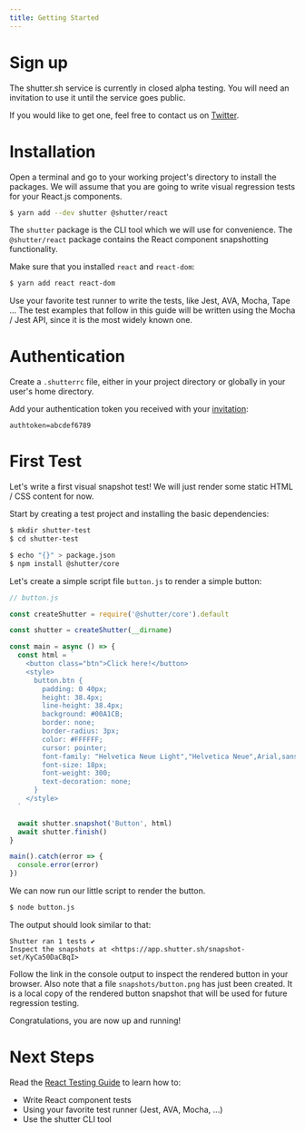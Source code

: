 ```yaml
---
title: Getting Started
---
```



# Sign up

The shutter.sh service is currently in closed alpha testing. You will need an invitation to use it until the service goes public.

If you would like to get one, feel free to contact us on [Twitter](https://twitter.com/shuttersh).


# Installation

Open a terminal and go to your working project's directory to install the packages. We will assume that you are going to write visual regression tests for your React.js components.

```sh
$ yarn add --dev shutter @shutter/react
```

The `shutter` package is the CLI tool which we will use for convenience. The `@shutter/react` package contains the React component snapshotting functionality.

Make sure that you installed `react` and `react-dom`:

```sh
$ yarn add react react-dom
```

Use your favorite test runner to write the tests, like Jest, AVA, Mocha, Tape ... The test examples that follow in this guide will be written using the Mocha / Jest API, since it is the most widely known one.


# Authentication

Create a `.shutterrc` file, either in your project directory or globally in your user's home directory.

Add your authentication token you received with your [invitation](#sign-up):

```
authtoken=abcdef6789
```


# First Test

Let's write a first visual snapshot test! We will just render some static HTML / CSS content for now.

Start by creating a test project and installing the basic dependencies:

```sh
$ mkdir shutter-test
$ cd shutter-test

$ echo "{}" > package.json
$ npm install @shutter/core
```

Let's create a simple script file `button.js` to render a simple button:

```js
// button.js

const createShutter = require('@shutter/core').default

const shutter = createShutter(__dirname)

const main = async () => {
  const html = `
    <button class="btn">Click here!</button>
    <style>
      button.btn {
        padding: 0 40px;
        height: 38.4px;
        line-height: 38.4px;
        background: #00A1CB;
        border: none;
        border-radius: 3px;
        color: #FFFFFF;
        cursor: pointer;
        font-family: "Helvetica Neue Light","Helvetica Neue",Arial,sans-serif;
        font-size: 18px;
        font-weight: 300;
        text-decoration: none;
      }
    </style>
  `

  await shutter.snapshot('Button', html)
  await shutter.finish()
}

main().catch(error => {
  console.error(error)
})
```

We can now run our little script to render the button.

```sh
$ node button.js
```

The output should look similar to that:

```
Shutter ran 1 tests ✔
Inspect the snapshots at <https://app.shutter.sh/snapshot-set/KyCa50DaCBqI>
```

Follow the link in the console output to inspect the rendered button in your browser. Also note that a file `snapshots/button.png` has just been created. It is a local copy of the rendered button snapshot that will be used for future regression testing.

Congratulations, you are now up and running!


# Next Steps

Read the [React Testing Guide](./react-tests) to learn how to:

* Write React component tests
* Using your favorite test runner (Jest, AVA, Mocha, ...)
* Use the shutter CLI tool

